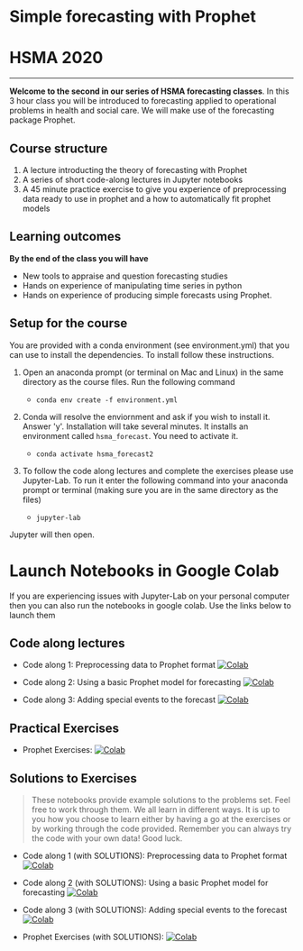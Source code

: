 # Simple forecasting with Prophet
# HSMA 2020

-----

**Welcome to the second in our series of HSMA forecasting classes**.  In this 3 hour class you will be introduced to forecasting applied to operational problems in health and social care.  We will make use of the forecasting package Prophet.

## Course structure

1. A lecture introducting the theory of forecasting with Prophet
2. A series of short code-along lectures in Jupyter notebooks
3. A 45 minute practice exercise to give you experience of preprocessing data ready to use in prophet and a how to automatically fit prophet models

## Learning outcomes

**By the end of the class you will have**

* New tools to appraise and question forecasting studies
* Hands on experience of manipulating time series in python
* Hands on experience of producing simple forecasts using Prophet.

## Setup for the course

You are provided with a conda environment (see environment.yml) that you can use to install the dependencies.  To install follow these instructions.

1. Open an anaconda prompt (or terminal on Mac and Linux) in the same directory as the course files.  Run the following command

   * `conda env create -f environment.yml`

2. Conda will resolve the enviornment and ask if you wish to install it.  Answer 'y'. Installation will take several minutes.  It installs an environment called `hsma_forecast`.  You need to activate it.

   * `conda activate hsma_forecast2`

3. To follow the code along lectures and complete the exercises please use Jupyter-Lab.  To run it enter the following command into your anaconda prompt or terminal (making sure you are in the same directory as the files)

   * `jupyter-lab`

Jupyter will then open.


# Launch Notebooks in Google Colab

If you are experiencing issues with Jupyter-Lab on your personal computer then you can also run the notebooks in google colab.  Use the links below to launch them

## Code along lectures
* Code along 1: Preprocessing data to Prophet format [![Colab](https://colab.research.google.com/assets/colab-badge.svg)](https://colab.research.google.com/github/hsma-master/hsma/blob/master/12b_simple_forecasting/code_along_lectures/code_along_1_LIVE.ipynb)

* Code along 2: Using a basic Prophet model for forecasting [![Colab](https://colab.research.google.com/assets/colab-badge.svg)](https://colab.research.google.com/github/hsma-master/hsma/blob/master/12b_simple_forecasting/code_along_lectures/code_along_2_LIVE.ipynb)

* Code along 3: Adding special events to the forecast [![Colab](https://colab.research.google.com/assets/colab-badge.svg)](https://colab.research.google.com/github/hsma-master/hsma/blob/master/12b_simple_forecasting/code_along_lectures/code_along_3_LIVE.ipynb)


## Practical Exercises

* Prophet Exercises: [![Colab](https://colab.research.google.com/assets/colab-badge.svg)](https://colab.research.google.com/github/hsma-master/hsma/blob/master/12b_simple_forecasting/exercises/prophet_exercises.ipynb)

## Solutions to Exercises

> These notebooks provide example solutions to the problems set.  Feel free to work through them.  We all learn in different ways. It is up to you how you choose to learn either by having a go at the exercises or by working through the code provided.  Remember you can always try the code with your own data!  Good luck.

* Code along 1 (with SOLUTIONS): Preprocessing data to Prophet format [![Colab](https://colab.research.google.com/assets/colab-badge.svg)](https://colab.research.google.com/github/hsma-master/hsma/blob/master/12b_simple_forecasting/code_along_lectures/code_along_1_SOLUTIONS.ipynb)

* Code along 2 (with SOLUTIONS): Using a basic Prophet model for forecasting [![Colab](https://colab.research.google.com/assets/colab-badge.svg)](https://colab.research.google.com/github/hsma-master/hsma/blob/master/12b_simple_forecasting/code_along_lectures/code_along_2_SOLUTIONS.ipynb)

* Code along 3 (with SOLUTIONS): Adding special events to the forecast [![Colab](https://colab.research.google.com/assets/colab-badge.svg)](https://colab.research.google.com/github/hsma-master/hsma/blob/master/12b_simple_forecasting/code_along_lectures/code_along_3_SOLUTIONS.ipynb)

* Prophet Exercises (with SOLUTIONS): [![Colab](https://colab.research.google.com/assets/colab-badge.svg)](https://colab.research.google.com/github/hsma-master/hsma/blob/master/12b_simple_forecasting/exercises/prophet_exercises_SOLUTIONS.ipynb)


